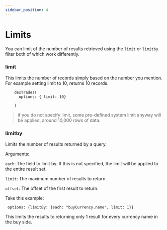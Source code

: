 ```yaml
---
sidebar_position: 4
---
```


# Limits

You can limit of the number of results retrieved using the ```limit``` or  ```limitby``` filter both of which work differently. 

### limit

This limits the number of records simply based on the number you mention. For example 
setting limit to 10, returns 10 records.

```
    dexTrades(
      options: { limit: 10}
      
    ) 
```


> if you do not specify limit, some pre-defined system limit anyway will be applied, around 10,000 rows of data.

### limitby

Limits the number of results returned by a query.

Arguments:

`each`: The field to limit by. If this is not specified, the limit will be applied to the entire result set.

`limit`: The maximum number of results to return.

`offset`: The offset of the first result to return.


Take this example:

```
 options: {limitBy: {each: "buyCurrency.name", limit: 1}}
```

This limits the results to returning only 1 result for every currency name in the buy side.